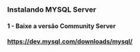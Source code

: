 ### Instalando MYSQL Server 

#### 1 - Baixe a versão Community Server
#### https://dev.mysql.com/downloads/mysql/

